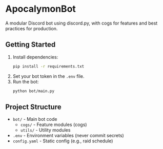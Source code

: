 # ApocalymonBot

A modular Discord bot using discord.py, with cogs for features and best practices for production.

## Getting Started

1. Install dependencies:
   ```sh
   pip install -r requirements.txt
   ```
2. Set your bot token in the `.env` file.
3. Run the bot:
   ```sh
   python bot/main.py
   ```

## Project Structure

- `bot/` - Main bot code
  - `cogs/` - Feature modules (cogs)
  - `utils/` - Utility modules
- `.env` - Environment variables (never commit secrets)
- `config.yaml` - Static config (e.g., raid schedule)
